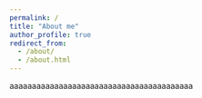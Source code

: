 ```yaml
---
permalink: /
title: "About me"
author_profile: true
redirect_from: 
  - /about/
  - /about.html
---
```


aaaaaaaaaaaaaaaaaaaaaaaaaaaaaaaaaaaaaaaaa
